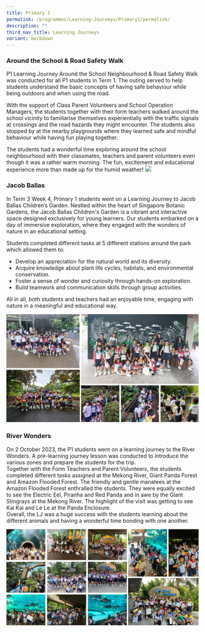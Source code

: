 ```yaml
---
title: Primary 1
permalink: /programmes/Learning-Journeys/Primary1/permalink/
description: ""
third_nav_title: Learning Journeys
variant: markdown
---
```

### **Around the School &amp; Road Safety Walk**

P1 Learning Journey Around the School Neighbourhood &amp; Road Safety Walk was conducted for all P1 students in Term 1. The outing served to help students understand the basic concepts of having safe behaviour while being outdoors and when using the road.

With the support of Class Parent Volunteers and School Operation Managers, the students together with their form teachers walked around the school vicinity to familiarise themselves experientially with the traffic signals at crossings and the road hazards they might encounter. The students also stopped by at the nearby playgrounds where they learned safe and mindful behaviour while having fun playing together.

The students had a wonderful time exploring around the school neighbourhood with their classmates, teachers and parent volunteers even though it was a rather warm morning. The fun, excitement and educational experience more than made up for the humid weather!
![](/images/Programmes/2024/p1%20walk%20around%20the%20neighbourhood.png)

### **Jacob Ballas**

In Term 3 Week 4, Primary 1 students went on a Learning Journey to Jacob Ballas Children’s Garden. Nestled within the heart of Singapore Botanic Gardens, the Jacob Ballas Children's Garden is a vibrant and interactive space designed exclusively for young learners. Our students embarked on a day of immersive exploration, where they engaged with the wonders of nature in an educational setting. 

Students completed different tasks at 5 different stations around the park which allowed them to:

-	Develop an appreciation for the natural world and its diversity.
-	Acquire knowledge about plant life cycles, habitats, and environmental   
           conservation.
-	Foster a sense of wonder and curiosity through hands-on exploration.
-	Build teamwork and communication skills through group activities.

All in all, both students and teachers had an enjoyable time, engaging with nature in a meaningful and educational way.

![](/images/Learning%20Journeys/2023/Primary%201/lj%20-%20jb.jpg)

### **River Wonders**
On 2 October 2023, the P1 students went on a learning journey to the River Wonders. A pre-learning journey lesson was conducted to introduce the various zones and prepare the students for the trip. 
<br>Together with the Form Teachers and Parent Volunteers, the students completed different tasks assigned at the Mekong River, Giant Panda Forest and Amazon Flooded Forest. The friendly and gentle manatees at the Amazon Flooded Forest enthralled the students. They were equally excited to see the Electric Eel, Piranha and Red Panda and in awe by the Giant Stingrays at the Mekong River. The highlight of the visit was getting to see Kai Kai and Le Le at the Panda Enclosure. 
<br>Overall, the LJ was a huge success with the students learning about the different animals and having a wonderful time bonding with one another.

![](/images/Learning%20Journeys/2023/Primary%201/p1%20river%20wonder%20.png)